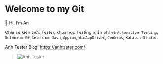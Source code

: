 # Welcome to my Git

👋 Hi, I’m An

Chia sẻ kiến thức Tester, khóa học Testing miễn phí về `Automation Testing`, `Selenium C#`, `Selenium Java`, `Appium`, `WinAppDriver`, `Jenkins`, `Katalon Studio`.

Anh Tester Blog: https://anhtester.com/

> ![Anh Tester](https://anhtester.com/uploads/logo/anhtester_logo_512.png)
